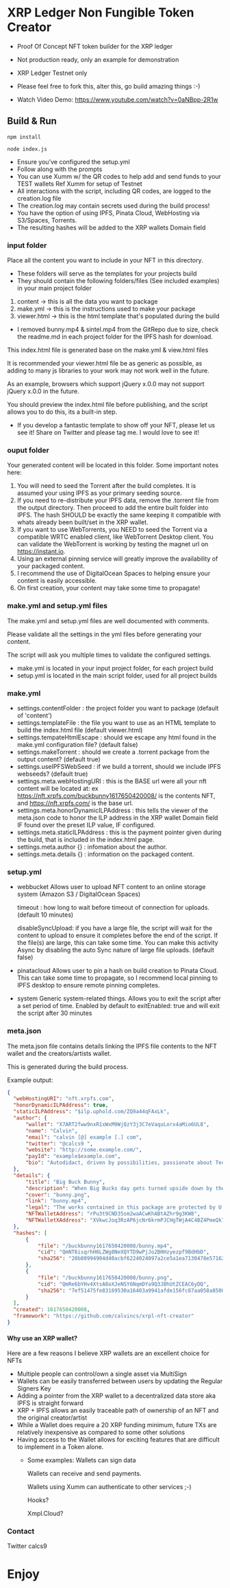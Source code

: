 # XRP Ledger Non Fungible Token Creator
 - Proof Of Concept NFT token builder for the XRP ledger
 - Not production ready, only an example for demonstration
 - XRP Ledger Testnet only
 - Please feel free to fork this, alter this, go build amazing things :-)

 - Watch Video Demo:  https://www.youtube.com/watch?v=0aNBpp-2R1w


## Build & Run

`npm install`

`node index.js`

 - Ensure you've configured the setup.yml
 - Follow along with the prompts
 - You can use Xumm w/ the QR codes to help add and send funds to your TEST wallets Ref Xumm for setup of Testnet
 - All interactions with the script, including QR codes, are logged to the creation.log file
 - The creation.log may contain secrets used during the build process!
 - You have the option of using IPFS, Pinata Cloud, WebHosting via S3/Spaces, Torrents.
 - The resulting hashes will be added to the XRP wallets Domain field


### input folder
  Place all the content you want to include in your NFT in this directory.
  - These folders will serve as the templates for your projects build
  - They should contain the following folders/files (See included examples) in your main project folder
   1. content  -> this is all the data you want to package
   2. make.yml -> this is the instructions used to make your package
   3. viewer.html -> this is the html template that's populated during the build
  
  - I removed bunny.mp4 & sintel.mp4 from the GitRepo due to size, check the readme.md in each project folder for the IPFS hash for download.

  This index.html file is generated base on the make.yml & view.html files
  
  It is recommended your viewer.html file be as generic as possible, as adding to many js libraries to your work may not work well in the future.
  
  As an example, browsers which support jQuery x.0.0 may not support jQuery x.0.0 in the future.  
  
  You should preview the index.html file before publishing, and the script allows you to do this, its a built-in step.
  
  - If you develop a fantastic template to show off your NFT, please let us see it! Share on Twitter and please tag me. I would love to see it!


### ouput folder
  Your generated content will be located in this folder.
  Some important notes here:
  1.  You will need to seed the Torrent after the build completes.  It is assumed your using IPFS as your primary seeding source.
  2.  If you need to re-distribute your IPFS data, remove the .torrent file from the output directory.  Then proceed to add the entire built folder into IPFS.  The hash SHOULD be exactly the same keeping it compatible with whats already been built/set in the XRP wallet.
  3.  If you want to use WebTorrents, you NEED to seed the Torrent via a compatible WRTC enabled client, like WebTorrent Desktop client.  You can validate the WebTorrent is working by testing the magnet url on https://instant.io.
  4.  Using an external pinning service will greatly improve the availability of your packaged content.
  5.  I recommend the use of DigitalOcean Spaces to helping ensure your content is easily accessible.
  6.  On first creation, your content may take some time to propagate!


### make.yml and setup.yml files
  The make.yml and setup.yml files are well documented with comments.
  
  Please validate all the settings in the yml files before generating your content.
  
  The script will ask you multiple times to validate the configured settings.

  - make.yml is located in your input project folder, for each project build
  - setup.yml is located in the main script folder, used for all project builds


### make.yml
 - settings.contentFolder : the project folder you want to package (default of 'content')
 - settings.templateFile : the file you want to use as an HTML template to build the index.html file (default viewer.html)
 - settings.tempateHtmlEscape : should we escape any html found in the make.yml configuration file? (default false)
 - settings.makeTorrent : should we create a .torrent package from the output content?  (default true)
 - settings.useIPFSWebSeed : if we build a torrent, should we include IPFS webseeds? (default true) 
 - settings.meta.webHostingURI : this is the BASE url were all your nft content will be located at: ex https://nft.xrpfs.com/buckbunny1617650420008/ is the contents NFT, and https://nft.xrpfs.com/ is the base url.
 - settings.meta.honorDynamicILPAddress : this tells the viewer of the meta.json code to honor the ILP address in the XRP wallet Domain field IF found over the preset ILP value, IF configured.
 - settings.meta.staticILPAddress : this is the payment pointer given during the build, that is included in the index.html page.
 - settings.meta.author {} : infomation about the author.
 - settings.meta.details {} : information on the packaged content.


### setup.yml
 - webbucket
    Allows user to upload NFT content to an online storage system (Amazon S3 / DigitalOcean Spaces)

    timeout : how long to wait before timeout of connection for uploads.  (default 10 minutes)

    disableSyncUpload: if you have a large file, the script will wait for the content to upload to ensure it completes before the end of the script.  If the file(s) are large, this can take some time.  You can make this activity Async by disabling the auto Sync nature of large file uploads.  (default false)

 -  pinatacloud
    Allows user to pin a hash on build creation to Pinata Cloud.  This can take some time to propagate, so I recommend local pinning to IPFS desktop to ensure remote pinning completes.

- system
    Generic system-related things. Allows you to exit the script after a set period of time.
    Enabled by default to exitEnabled: true and will exit the script after 30 minutes


### meta.json
  The meta.json file contains details linking the IPFS file contents to the NFT wallet and the creators/artists wallet.
  
  This is generated during the build process.
  
  Example output:
  ```json
{
    "webHostingURI": "nft.xrpfs.com",
    "honorDynamicILPAddress": true,
    "staticILPAddress": "$ilp.uphold.com/ZQ9a44qFAxLk",
    "author": {
        "wallet": "X7ART2fww9nxR1xWxM9WjQzY3j3C7eVaquLorx4aMio6UL8",
        "name": "Calvin",
        "email": "calvin [@] example [.] com",
        "twitter": "@calcs9 ",
        "website": "http://some.example.com/",
        "payId": "example$example.com",
        "bio": "Autodidact, driven by possibilities, passionate about Technology, Security, Personal Finance, Blockchain, Real Estate, Science\nDev: Python,JS,Go,Rust,Java,etc\nFind me on Twitter @calcs9"
    },
    "details": {
        "title": "Big Buck Bunny",
        "description": "When Big Bucks day gets turned upside down by the loss of his favorite butterflies via some rotten rodents, he takes to the offensive to avenge his friends. This is a short animated, comedic, and light-hearted movie that has stood the test of time.\nCode-named \"Project Peach\" by the Blender Institute, the film was made using a free and open-source software application called Blender.\n\nThis short film was released in 2008 under the Creative Commons Attribution 3.0 license.\n\nThis NFT is a distribution of that original work.  By releasing this work as an NFT, I hope to accomplish the following:\n1) Preserve the work of this media on a decentralized platform\n2) Bring awareness to XRPs ability to create NFTs on the ledger easily and efficiently\n3) Show the benefits of having an XRP wallet as the NFT vs a \"token\"\n4) Raise money for some great open source projects/foundations\n\nClick the above floating BigBuckBunny to watch a short film if you have an IPFS enabled browser.",
        "cover": "bunny.png",
        "link": "bunny.mp4",
        "legal": "The works contained in this package are protected by U.S. and International copyright laws\nCreative Commons Attribution 3.0 license\n(c) copyright 2008, Blender Foundation / www.bigbuckbunny.org",
        "NFTWalletAddress": "rPu3t9CND35sm2waACwKhABtAZhr9g3KW8",
        "NFTWalletXAddress": "XVkwcJoq3RzAP6jcNr6krmPJCHgTWjA4C4BZ4PmeQk7uN4p"
    },
    "hashes": [
        {
            "file": "/buckbunny1617650420008/bunny.mp4",
            "cid": "QmNT6isqrhH6LZWg8NeXQYTD9wPjJo2BHHzyezpf9BdHbD",
            "sha256": "20b80994904d40acbf6224024097a2ce5a1ea7130478e57162a38af1b876dfce"
        },
        {
            "file": "/buckbunny1617650420008/bunny.png",
            "cid": "QmRe6bYHv4XtsA8oXJeNSY6NqmDYa9Q3JBhUtZCEAC6yDQ",
            "sha256": "7ef51475fe83169530a16403a9941afde156fc87aa058a8500131a23de600f9a"
        }
    ],
    "created": 1617650420008,
    "framework": "https://github.com/calvincs/xrpl-nft-creator"
}
  ```


#### Why use an XRP wallet?
 Here are a few reasons I believe XRP wallets are an excellent choice for NFTs

 - Multiple people can control/own a single asset via MultiSign
 - Wallets can be easily transferred between users by updating the Regular Signers Key
 - Adding a pointer from the XRP wallet to a decentralized data store aka IPFS is straight forward
 - XRP + IPFS allows an easily traceable path of ownership of an NFT and the original creator/artist
 - While a Wallet does require a 20 XRP funding minimum, future TXs are relatively inexpensive as compared to some other solutions
 - Having access to the Wallet allows for exciting features that are difficult to implement in a Token alone.
    - Some examples:
        Wallets can sign data
        
        Wallets can receive and send payments.
        
        Wallets using Xumm can authenticate to other services ;-)
        
        Hooks?
        
        Xmpl.Cloud?
        
 ### Contact
 Twitter calcs9

 # Enjoy
